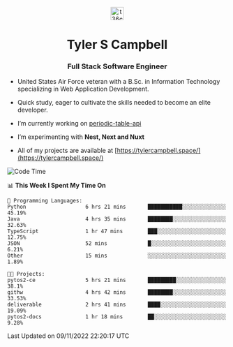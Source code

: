 <p align="center">
<a href="https://www.linkedin.com/in/t36campbell" target="blank"><img align="center" src="https://ik.imagekit.io/t36campbell/Portfolio/linkedin.png.original_m8bbGgPh6.png" alt="t36campbell" height="30" width="30" /></a>
</p>
<h1 align="center">Tyler S Campbell</h1>
<h3 align="center">Full Stack Software Engineer</h3>

* United States Air Force veteran with a B.Sc. in Information Technology specializing in Web Application Development. 

* Quick study, eager to cultivate the skills needed to become an elite developer.

* I’m currently working on [periodic-table-api](https://github.com/t36campbell/periodic-table-api)

* I’m experimenting with **Nest, Next and Nuxt**

* All of my projects are available at [https://tylercampbell.space/](https://tylercampbell.space/)

<!--START_SECTION:waka-->
![Code Time](http://img.shields.io/badge/Code%20Time-1%2C979%20hrs%2028%20mins-blue)

📊 **This Week I Spent My Time On** 

```text
💬 Programming Languages: 
Python                   6 hrs 21 mins       ███████████░░░░░░░░░░░░░░   45.19% 
Java                     4 hrs 35 mins       ████████░░░░░░░░░░░░░░░░░   32.63% 
TypeScript               1 hr 47 mins        ███░░░░░░░░░░░░░░░░░░░░░░   12.75% 
JSON                     52 mins             █░░░░░░░░░░░░░░░░░░░░░░░░   6.21% 
Other                    15 mins             ░░░░░░░░░░░░░░░░░░░░░░░░░   1.89%

🐱‍💻 Projects: 
pytos2-ce                5 hrs 21 mins       █████████░░░░░░░░░░░░░░░░   38.1% 
githw                    4 hrs 42 mins       ████████░░░░░░░░░░░░░░░░░   33.53% 
deliverable              2 hrs 41 mins       ████░░░░░░░░░░░░░░░░░░░░░   19.09% 
pytos2-docs              1 hr 18 mins        ██░░░░░░░░░░░░░░░░░░░░░░░   9.28%

```


 Last Updated on 09/11/2022 22:20:17 UTC
<!--END_SECTION:waka-->
